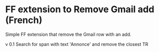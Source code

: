# FF extension to Remove Gmail add (French)

Simple FF extension that remove the Gmail row with an add.


v 0.1
Search for span with text 'Annonce' and remove the closest TR

